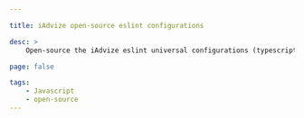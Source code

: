 ```yaml
---

title: iAdvize open-source eslint configurations

desc: >
    Open-source the iAdvize eslint universal configurations (typescript, react, prettier). https://github.com/iadvize/eslint-configs-library

page: false

tags:
    - Javascript
    - open-source
---
```


